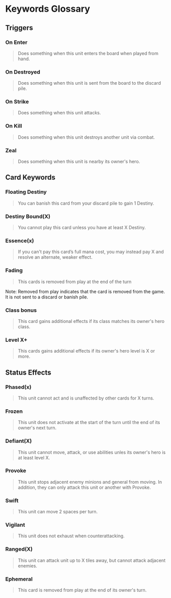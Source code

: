# Keywords Glossary

## Triggers

### On Enter

> Does something when this unit enters the board when played from hand.

### On Destroyed

> Does something when this unit is sent from the board to the discard pile.

### On Strike

> Does something when this unit attacks.

### On Kill

> Does something when this unit destroys another unit via combat.

### Zeal

> Does something when this unit is nearby its owner's hero.

## Card Keywords

### Floating Destiny

> You can banish this card from your discard pile to gain 1 Destiny.

### Destiny Bound(X)

> You cannot play this card unless you have at least X Destiny.

### Essence(x)

> If you can't pay this card’s full mana cost, you may instead pay X and resolve an alternate, weaker effect.

### Fading

> This cards is removed from play at the end of the turn

Note: Removed from play indicates that the card is removed from the game. It is not sent to a discard or banish pile.

### Class bonus

> This card gains additional effects if its class matches its owner's hero class.

### Level X+

> This cards gains additional effects if its owner's hero level is X or more.

## Status Effects

### Phased(x)

>  This unit cannot act and is unaffected by other cards for X turns.

### Frozen

>  This unit does not activate at the start of the turn until the end of its owner's next turn.

### Defiant(X)

>  This unit cannot move, attack, or use abilities unles its owner's hero is at least level X.

### Provoke

> This unit stops adjacent enemy minions and general from moving. In addition, they can only attack this unit or another with Provoke.

### Swift

> This unit can move 2 spaces per turn.

### Vigilant

> This unit does not exhaust when counterattacking.

### Ranged(X)

> This unit can attack unit up to X tiles away, but cannot attack adjacent enemies.

### Ephemeral

> This card is removed from play at the end of its owner's turn.

